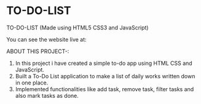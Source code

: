 # TO-DO-LIST

TO-DO-LIST (Made using HTML5 CSS3 and JavaScript)

You can see the website live at: 



ABOUT THIS PROJECT-:

1. In this project i have created a simple to-do app using HTML CSS and JavaScript.
2. Built a To-Do List application to make a list of daily works written down in one place.
3. Implemented functionalities like add task, remove task, filter tasks and also mark tasks as done.
